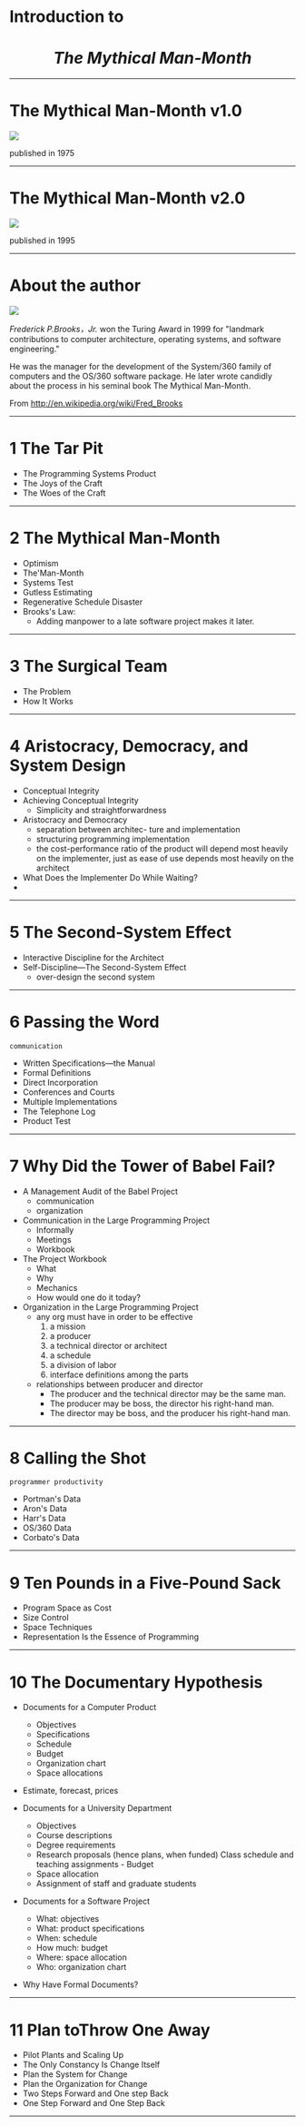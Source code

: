 # Introduction to 

# <center> *The Mythical Man-Month*</center>

---

# The Mythical Man-Month v1.0

![](../pic/the-mythical-man-month-i.jpg)

published in 1975

---


# The Mythical Man-Month v2.0

![](../pic/the-mythical-man-month-ii.jpg)

published in 1995

---

# About the author


![](../pic/federick-p-brooks.jpg)

*Frederick P.Brooks，Jr.* won the Turing Award in 1999 for "landmark contributions to computer architecture, operating systems, and software engineering."

He was the manager for the development of the System/360 family of computers and the OS/360 software package. He later wrote candidly about the process in his seminal book The Mythical Man-Month.


From <http://en.wikipedia.org/wiki/Fred_Brooks>

----

# 1 The Tar Pit

*	The Programming Systems Product
*	The Joys of the Craft
*	The Woes of the Craft

----

# 2 The Mythical Man-Month

*	Optimism
*	The'Man-Month
*	Systems Test
*	Gutless Estimating
*	Regenerative Schedule Disaster
*	Brooks's Law:
	-	Adding manpower to a late software project makes it later.

----

# 3 The Surgical Team

*	The Problem
*	How It Works

----

# 4 Aristocracy, Democracy, and System Design

*	Conceptual Integrity
*	Achieving Conceptual Integrity
	-	Simplicity and straightforwardness
*	Aristocracy and Democracy
	-	separation between architec- ture and implementation
	-	structuring programming implementation
	-	the cost-performance ratio of the product will depend most heavily on the implementer, just as ease of use depends most heavily on the architect
*	What Does the Implementer Do While Waiting?
*	

----

# 5 The Second-System Effect

*	Interactive Discipline for the Architect
*	Self-Discipline—The Second-System Effect
	-	over-design the second system

----

# 6 Passing the Word
	communication

*	Written Specifications—the Manual
*	Formal Definitions
*	Direct Incorporation
*	Conferences and Courts
*	Multiple Implementations
*	The Telephone Log
*	Product Test

----

# 7 Why Did the Tower of Babel Fail?

*	A Management Audit of the Babel Project
	-	communication
	-	organization
*	Communication in the Large Programming Project
	-	Informally
	-	Meetings
	-	Workbook
*	The Project Workbook
	-	What
	-	Why
	-	Mechanics
	-	How would one do it today?
*	Organization in the Large Programming Project
	-	any org must have in order to be effective
		1. a mission		2. a producer		3. a technical director or architect		4. a schedule		5. a division of labor		6. interface definitions among the parts
	-	relationships between producer and director
		-	The producer and the technical director may be the same man.
		-	The producer may be boss, the director his right-hand man.
		-	The director may be boss, and the producer his right-hand man.
	
----

# 8 Calling the Shot

	programmer productivity

*	Portman's Data
*	Aron's Data
*	Harr's Data
*	OS/360 Data
*	Corbato's Data

----

# 9 Ten Pounds in a Five-Pound Sack

*	Program Space as Cost
*	Size Control
*	Space Techniques
*	Representation Is the Essence of Programming

----

# 10 The Documentary Hypothesis

*	Documents for a Computer Product
	-	Objectives
	-	Specifications
	-	Schedule
	-	Budget
	-	Organization chart
	-	Space allocations
	
*	Estimate, forecast, prices

*	Documents for a University Department	
	-	Objectives	-	Course descriptions	-	Degree requirements	-	Research proposals (hence plans, when funded) Class schedule and teaching assignments 	-	Budget	-	Space allocation	-	Assignment of staff and graduate students

*	Documents for a Software Project
	-	What: objectives
	-	What: product specifications
	-	When: schedule	-	How much: budget
	-	Where: space allocation
	-	Who: organization chart
	
*	Why Have Formal Documents?

----

# 11 Plan toThrow One Away

*	Pilot Plants and Scaling Up
*	The Only Constancy Is Change Itself
*	Plan the System for Change
*	Plan the Organization for Change
*	Two Steps Forward and One step Back
*	One Step Forward and One Step Back

----